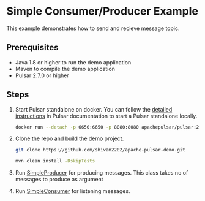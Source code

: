 # Simple Consumer/Producer Example

This example demonstrates how to send and recieve message topic.

## Prerequisites

- Java 1.8 or higher to run the demo application
- Maven to compile the demo application
- Pulsar 2.7.0 or higher

## Steps

1. Start Pulsar standalone on docker. You can follow the [detailed instructions](https://pulsar.apache.org/docs/en/standalone-docker/#produce-a-message)
in Pulsar documentation to start a Pulsar standalone locally.
   ```bash
   docker run --detach -p 6650:6650 -p 8080:8080 apachepulsar/pulsar:2.7.0 bin/pulsar standalone
   ```

2. Clone the repo and build the demo project.
   ```bash
   git clone https://github.com/shivam2202/apache-pulsar-demo.git
   ```
   ```bash
   mvn clean install -DskipTests 
   ```

3. Run [SimpleProducer](demo/src/main/java/com/softtech/demo/SimpleProducer.java) for producing messages. This class takes no of messages to produce as argument
 

4. Run [SimpleConsumer](demo/src/main/java/com/softtech/demo/SimpleConsumer.java) for listening messages.

